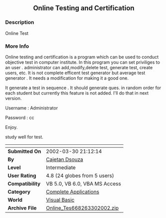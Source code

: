 ﻿<div align="center">

## Online Testing and Certification


</div>

### Description

Online Test
 
### More Info
 
Online testing and certification is a program which can be used to conduct objective test in computer institute. In this program you can set priviliges to an user . administrator can add,modify,delete test, generate test, create users, etc. It is not complete efficent test generator but average test generator . It needs a modification for making it a good one.

It generate a test in sequence . It should generate ques. in random order for each student but currently this feature is not added. I'll do that in next version.

Username : Administrator

Password : cc

Enjoy.

study well for test.


<span>             |<span>
---                |---
**Submitted On**   |2002-03-30 21:12:14
**By**             |[Cajetan Dsouza](https://github.com/Planet-Source-Code/PSCIndex/blob/master/ByAuthor/cajetan-dsouza.md)
**Level**          |Intermediate
**User Rating**    |4.8 (24 globes from 5 users)
**Compatibility**  |VB 5\.0, VB 6\.0, VBA MS Access
**Category**       |[Complete Applications](https://github.com/Planet-Source-Code/PSCIndex/blob/master/ByCategory/complete-applications__1-27.md)
**World**          |[Visual Basic](https://github.com/Planet-Source-Code/PSCIndex/blob/master/ByWorld/visual-basic.md)
**Archive File**   |[Online\_Tes668263302002\.zip](https://github.com/Planet-Source-Code/cajetan-dsouza-online-testing-and-certification__1-33230/archive/master.zip)








